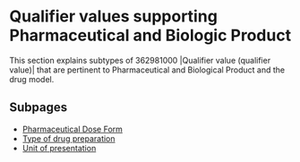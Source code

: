 # Qualifier values supporting Pharmaceutical and Biologic Product

This section explains subtypes of 362981000 |Qualifier value (qualifier value)| that are pertinent to Pharmaceutical and Biological Product and the drug model.

## Subpages

- [Pharmaceutical Dose Form](pharmaceutical-dose-form/index.md)
- [Type of drug preparation](type-of-drug-preparation.md)
- [Unit of presentation](unit-of-presentation.md)
